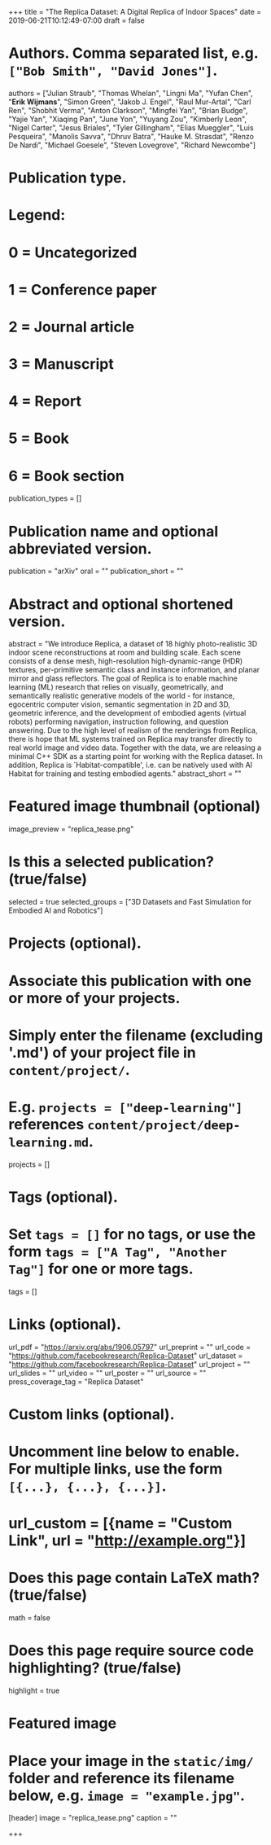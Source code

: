 +++
title = "The Replica Dataset: A Digital Replica of Indoor Spaces"
date = 2019-06-21T10:12:49-07:00
draft = false

# Authors. Comma separated list, e.g. `["Bob Smith", "David Jones"]`.
authors = ["Julian Straub", "Thomas Whelan", "Lingni Ma", "Yufan Chen", "**Erik Wijmans**", "Simon Green", "Jakob J. Engel", "Raul Mur-Artal", "Carl Ren", "Shobhit Verma", "Anton Clarkson", "Mingfei Yan", "Brian Budge", "Yajie Yan", "Xiaqing Pan", "June Yon", "Yuyang Zou", "Kimberly Leon", "Nigel Carter", "Jesus Briales", "Tyler Gillingham", "Elias Mueggler", "Luis Pesqueira", "Manolis Savva", "Dhruv Batra", "Hauke M. Strasdat", "Renzo De Nardi", "Michael Goesele", "Steven Lovegrove", "Richard Newcombe"]

# Publication type.
# Legend:
# 0 = Uncategorized
# 1 = Conference paper
# 2 = Journal article
# 3 = Manuscript
# 4 = Report
# 5 = Book
# 6 = Book section
publication_types = []

# Publication name and optional abbreviated version.
publication = "arXiv"
oral = ""
publication_short = ""

# Abstract and optional shortened version.
abstract = "We introduce Replica, a dataset of 18 highly photo-realistic 3D indoor scene reconstructions at room and building scale. Each scene consists of a dense mesh, high-resolution high-dynamic-range (HDR) textures, per-primitive semantic class and instance information, and planar mirror and glass reflectors. The goal of Replica is to enable machine learning (ML) research that relies on visually, geometrically, and semantically realistic generative models of the world - for instance, egocentric computer vision, semantic segmentation in 2D and 3D, geometric inference, and the development of embodied agents (virtual robots) performing navigation, instruction following, and question answering. Due to the high level of realism of the renderings from Replica, there is hope that ML systems trained on Replica may transfer directly to real world image and video data. Together with the data, we are releasing a minimal C++ SDK as a starting point for working with the Replica dataset. In addition, Replica is `Habitat-compatible', i.e. can be natively used with AI Habitat for training and testing embodied agents."
abstract_short = ""

# Featured image thumbnail (optional)
image_preview = "replica_tease.png"

# Is this a selected publication? (true/false)
selected = true
selected_groups = ["3D Datasets and Fast Simulation for Embodied AI and Robotics"]

# Projects (optional).
#   Associate this publication with one or more of your projects.
#   Simply enter the filename (excluding '.md') of your project file in `content/project/`.
#   E.g. `projects = ["deep-learning"]` references `content/project/deep-learning.md`.
projects = []

# Tags (optional).
#   Set `tags = []` for no tags, or use the form `tags = ["A Tag", "Another Tag"]` for one or more tags.
tags = []

# Links (optional).
url_pdf = "https://arxiv.org/abs/1906.05797"
url_preprint = ""
url_code = "https://github.com/facebookresearch/Replica-Dataset"
url_dataset = "https://github.com/facebookresearch/Replica-Dataset"
url_project = ""
url_slides = ""
url_video = ""
url_poster = ""
url_source = ""
press_coverage_tag = "Replica Dataset"

# Custom links (optional).
#   Uncomment line below to enable. For multiple links, use the form `[{...}, {...}, {...}]`.
# url_custom = [{name = "Custom Link", url = "http://example.org"}]

# Does this page contain LaTeX math? (true/false)
math = false

# Does this page require source code highlighting? (true/false)
highlight = true

# Featured image
# Place your image in the `static/img/` folder and reference its filename below, e.g. `image = "example.jpg"`.
[header]
image = "replica_tease.png"
caption = ""

+++
